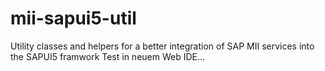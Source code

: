 # mii-sapui5-util
Utility classes and helpers for a better integration of SAP MII services into the SAPUI5 framwork
Test in neuem Web IDE...